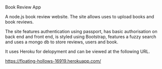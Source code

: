 Book Review App

A node.js book review website. The site allows uses to upload books and book reviews.

The site features authentication using passport, has basic authorisation on back end and front end, 
is styled using Bootstrap, features a fuzzy search and uses a mongo db to store reviews, users and book.

It uses Heroku for delopyment and can be viewed at the following URL.

https://floating-hollows-16919.herokuapp.com/

